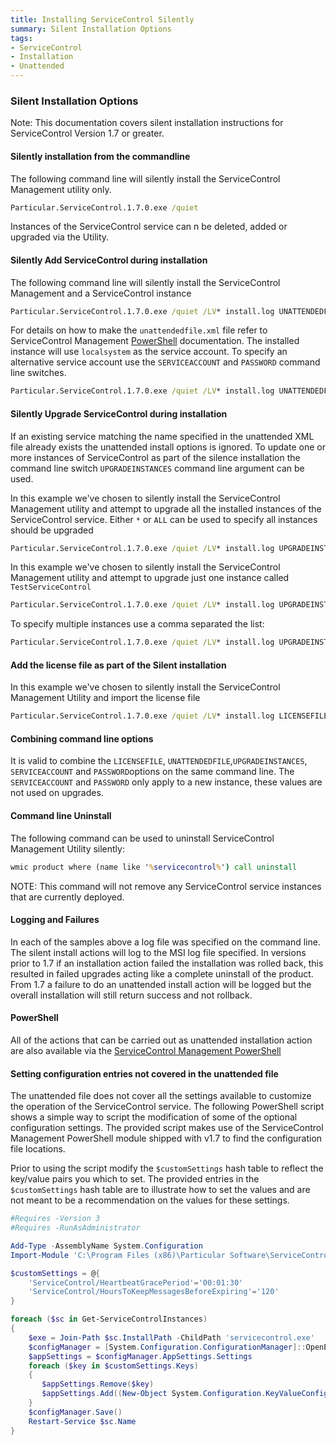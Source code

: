 ```yaml
---
title: Installing ServiceControl Silently
summary: Silent Installation Options
tags:
- ServiceControl
- Installation
- Unattended
---
```


### Silent Installation Options

Note:  This documentation covers silent installation instructions for ServiceControl Version 1.7 or greater.

#### Silently installation from the commandline
The following command line will silently install the ServiceControl Management utility only.  

```bat
Particular.ServiceControl.1.7.0.exe /quiet
``` 

Instances of the ServiceControl service can n be deleted, added or upgraded via the Utility.


#### Silently Add ServiceControl during installation 

The following command line will silently install the ServiceControl Management and a ServiceControl instance

```bat
Particular.ServiceControl.1.7.0.exe /quiet /LV* install.log UNATTENDEDFILE=unattendfile.xml
``` 

For details on how to make the `unattendedfile.xml` file refer to ServiceControl Management [PowerShell](installation-powershell.md) documentation.
The installed instance will use `localsystem` as the service account.  To specify an alternative service account use the `SERVICEACCOUNT` and `PASSWORD` command line switches.

```bat
Particular.ServiceControl.1.7.0.exe /quiet /LV* install.log UNATTENDEDFILE=unattendfile.xml SERVICEACCOUNT=MyServiceAccount PASSWORD=MyPassword
``` 

#### Silently Upgrade ServiceControl during installation

If an existing service matching the name specified in the unattended XML file already exists the unattended install options is ignored. 
To update one or more instances of ServiceControl as part of the silence installation the command line switch `UPGRADEINSTANCES` command line argument can be used.   
 

In this example we've chosen to silently install the ServiceControl Management utility and attempt to upgrade all the installed instances of the ServiceControl service.  Either `*` or  `ALL` can be used to specify all instances should be upgraded


```bat
Particular.ServiceControl.1.7.0.exe /quiet /LV* install.log UPGRADEINSTANCES=ALL

``` 

In this example we've chosen to silently install the ServiceControl Management utility and attempt to upgrade just one instance called `TestServiceControl`

```bat
Particular.ServiceControl.1.7.0.exe /quiet /LV* install.log UPGRADEINSTANCES=TestServiceControl
``` 

To specify multiple instances use a comma separated the list: 

```bat
Particular.ServiceControl.1.7.0.exe /quiet /LV* install.log UPGRADEINSTANCES=TestServiceControl,ProdServiceControl 
``` 

#### Add the license file as part of the Silent installation

In this example we've chosen to silently install the ServiceControl Management Utility and import the license file

```bat
Particular.ServiceControl.1.7.0.exe /quiet /LV* install.log LICENSEFILE=license.xml
```

#### Combining command line options

It is valid to combine the `LICENSEFILE`, `UNATTENDEDFILE`,`UPGRADEINSTANCES`,  `SERVICEACCOUNT` and `PASSWORD`options on the same command line.
The `SERVICEACCOUNT` and `PASSWORD` only apply to a new instance, these values are not used on upgrades.     

#### Command line Uninstall

The following command can be used to uninstall ServiceControl Management Utility silently:

```bat
wmic product where (name like '%servicecontrol%') call uninstall
```

NOTE: This command will not remove any ServiceControl service instances that are currently deployed.

 
#### Logging and Failures
In each of the samples above a log file was specified on the command line. The silent install actions will log to the MSI log file specified.  In versions prior to 1.7 if an installation action failed the installation was rolled back, this resulted in failed upgrades acting like a complete uninstall of the product.  From 1.7 a failure to do an unattended install action will be logged but the overall installation will still return success and not rollback.

#### PowerShell

All of the actions that can be carried out as unattended installation action are also available via the [ServiceControl Management PowerShell](installation-powershell.md)    


#### Setting configuration entries not covered in the unattended file

The unattended file does not cover all the settings available to customize the operation of the ServiceControl service.
The following PowerShell script shows a simple way to script the modification of some of the optional configuration settings.  The provided script makes use of the ServiceControl Management PowerShell module shipped with v1.7 to find the configuration file locations.


Prior to using the script modify the `$customSettings` hash table to reflect the key/value pairs you which to set.
The provided entries in the `$customSettings` hash table are to illustrate how to set the values and are not meant to be a recommendation on the values for these settings.

```powershell
#Requires -Version 3
#Requires -RunAsAdministrator

Add-Type -AssemblyName System.Configuration
Import-Module 'C:\Program Files (x86)\Particular Software\ServiceControl Management\ServiceControlMgmt.psd1'

$customSettings = @{
    'ServiceControl/HeartbeatGracePeriod'='00:01:30'  
    'ServiceControl/HoursToKeepMessagesBeforeExpiring'='120' 
}

foreach ($sc in Get-ServiceControlInstances)
{
	$exe = Join-Path $sc.InstallPath -ChildPath 'servicecontrol.exe'
    $configManager = [System.Configuration.ConfigurationManager]::OpenExeConfiguration($exe)
	$appSettings = $configManager.AppSettings.Settings
	foreach ($key in $customSettings.Keys)
	{
	   $appSettings.Remove($key)
	   $appSettings.Add((New-Object System.Configuration.KeyValueConfigurationElement($key, $customSettings[$key])))
	}                 
	$configManager.Save()
	Restart-Service $sc.Name
}

```
